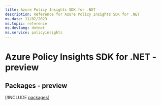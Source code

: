```yaml
---
title: Azure Policy Insights SDK for .NET
description: Reference for Azure Policy Insights SDK for .NET
ms.date: 11/02/2023
ms.topic: reference
ms.devlang: dotnet
ms.service: policyinsights
---
```

# Azure Policy Insights SDK for .NET - preview
## Packages - preview
[!INCLUDE [packages](policy-insights-index.md)]